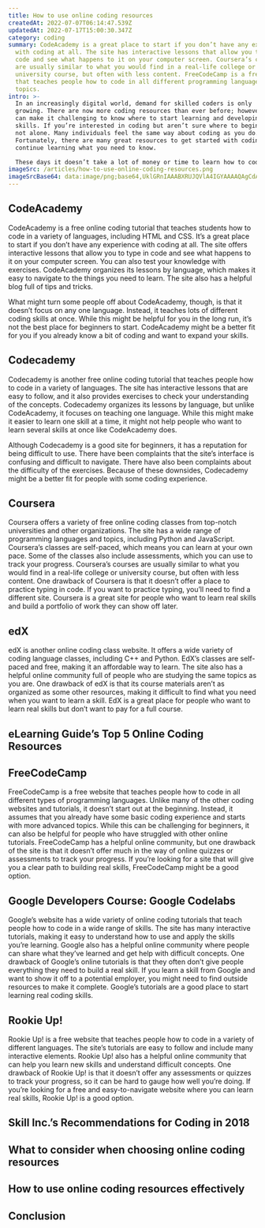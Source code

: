```yaml
---
title: How to use online coding resources
createdAt: 2022-07-07T06:14:47.539Z
updatedAt: 2022-07-17T15:00:30.347Z
category: coding
summary: CodeAcademy is a great place to start if you don’t have any experience
  with coding at all. The site has interactive lessons that allow you to type in
  code and see what happens to it on your computer screen. Coursera’s courses
  are usually similar to what you would find in a real-life college or
  university course, but often with less content. FreeCodeCamp is a free website
  that teaches people how to code in all different programming languages and
  topics.
intro: >-
  In an increasingly digital world, demand for skilled coders is only
  growing. There are now more coding resources than ever before; however, this
  can make it challenging to know where to start learning and developing your
  skills. If you’re interested in coding but aren’t sure where to begin, you’re
  not alone. Many individuals feel the same way about coding as you do.
  Fortunately, there are many great resources to get started with coding and
  continue learning what you need to know. 

  These days it doesn’t take a lot of money or time to learn how to code online, whether at home or as part of a formal education program. You can find free tutorials on websites like Codecademy or Treehouse, or complete courses on platforms like Udemy or Alison. While it can seem overwhelming with so many different options available and no single right answer as to which one is best for you personally, the truth is that all of these resources are great in different ways.
imageSrc: /articles/how-to-use-online-coding-resources.png
imageSrcBase64: data:image/png;base64,UklGRnIAAABXRUJQVlA4IGYAAAAQAgCdASoKAAoAAUAmJbACdAEQ/JpND7QAAP7+chuAOxMHVfmqmjEAuNQHZNUt6hHQEwBMOkApdaBUdDUTu4ifLU7kk87xrmQhcwXBFW0/6Sll2/+cjx4iVz/+Td//ibPg+/kAAAA=
---
```


## CodeAcademy

CodeAcademy is a free online coding tutorial that teaches students how to code in a variety of languages, including HTML and CSS. It’s a great place to start if you don’t have any experience with coding at all. The site offers interactive lessons that allow you to type in code and see what happens to it on your computer screen. You can also test your knowledge with exercises. CodeAcademy organizes its lessons by language, which makes it easy to navigate to the things you need to learn. The site also has a helpful blog full of tips and tricks.

What might turn some people off about CodeAcademy, though, is that it doesn’t focus on any one language. Instead, it teaches lots of different coding skills at once. While this might be helpful for you in the long run, it’s not the best place for beginners to start. CodeAcademy might be a better fit for you if you already know a bit of coding and want to expand your skills.

## Codecademy

Codecademy is another free online coding tutorial that teaches people how to code in a variety of languages. The site has interactive lessons that are easy to follow, and it also provides exercises to check your understanding of the concepts. Codecademy organizes its lessons by language, but unlike CodeAcademy, it focuses on teaching one language. While this might make it easier to learn one skill at a time, it might not help people who want to learn several skills at once like CodeAcademy does.

Although Codecademy is a good site for beginners, it has a reputation for being difficult to use. There have been complaints that the site’s interface is confusing and difficult to navigate. There have also been complaints about the difficulty of the exercises. Because of these downsides, Codecademy might be a better fit for people with some coding experience.

## Coursera

Coursera offers a variety of free online coding classes from top-notch universities and other organizations. The site has a wide range of programming languages and topics, including Python and JavaScript. Coursera’s classes are self-paced, which means you can learn at your own pace. Some of the classes also include assessments, which you can use to track your progress. Coursera’s courses are usually similar to what you would find in a real-life college or university course, but often with less content. One drawback of Coursera is that it doesn’t offer a place to practice typing in code. If you want to practice typing, you’ll need to find a different site. Coursera is a great site for people who want to learn real skills and build a portfolio of work they can show off later.

## edX

edX is another online coding class website. It offers a wide variety of coding language classes, including C++ and Python. EdX’s classes are self-paced and free, making it an affordable way to learn. The site also has a helpful online community full of people who are studying the same topics as you are. One drawback of edX is that its course materials aren’t as organized as some other resources, making it difficult to find what you need when you want to learn a skill. EdX is a great place for people who want to learn real skills but don’t want to pay for a full course.

## eLearning Guide’s Top 5 Online Coding Resources

## FreeCodeCamp

FreeCodeCamp is a free website that teaches people how to code in all different types of programming languages. Unlike many of the other coding websites and tutorials, it doesn’t start out at the beginning. Instead, it assumes that you already have some basic coding experience and starts with more advanced topics. While this can be challenging for beginners, it can also be helpful for people who have struggled with other online tutorials. FreeCodeCamp has a helpful online community, but one drawback of the site is that it doesn’t offer much in the way of online quizzes or assessments to track your progress. If you’re looking for a site that will give you a clear path to building real skills, FreeCodeCamp might be a good option.

## Google Developers Course: Google Codelabs

Google’s website has a wide variety of online coding tutorials that teach people how to code in a wide range of skills. The site has many interactive tutorials, making it easy to understand how to use and apply the skills you’re learning. Google also has a helpful online community where people can share what they’ve learned and get help with difficult concepts. One drawback of Google’s online tutorials is that they often don’t give people everything they need to build a real skill. If you learn a skill from Google and want to show it off to a potential employer, you might need to find outside resources to make it complete. Google’s tutorials are a good place to start learning real coding skills.

## Rookie Up!

Rookie Up! is a free website that teaches people how to code in a variety of different languages. The site’s tutorials are easy to follow and include many interactive elements. Rookie Up! also has a helpful online community that can help you learn new skills and understand difficult concepts. One drawback of Rookie Up! is that it doesn’t offer any assessments or quizzes to track your progress, so it can be hard to gauge how well you’re doing. If you’re looking for a free and easy-to-navigate website where you can learn real skills, Rookie Up! is a good option.

## Skill Inc.’s Recommendations for Coding in 2018

## What to consider when choosing online coding resources

## How to use online coding resources effectively

## Conclusion
